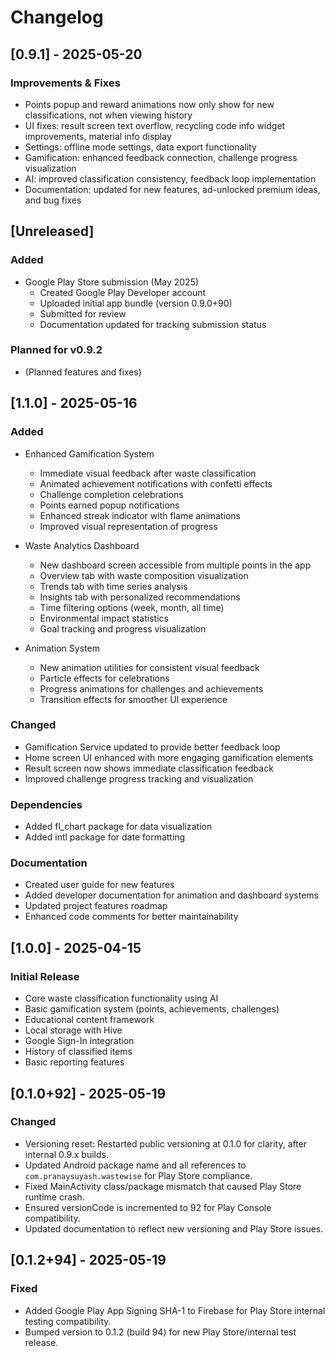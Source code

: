 # Changelog

## [0.9.1] - 2025-05-20

### Improvements & Fixes
- Points popup and reward animations now only show for new classifications, not when viewing history
- UI fixes: result screen text overflow, recycling code info widget improvements, material info display
- Settings: offline mode settings, data export functionality
- Gamification: enhanced feedback connection, challenge progress visualization
- AI: improved classification consistency, feedback loop implementation
- Documentation: updated for new features, ad-unlocked premium ideas, and bug fixes

## [Unreleased]

### Added
- Google Play Store submission (May 2025)
  - Created Google Play Developer account
  - Uploaded initial app bundle (version 0.9.0+90)
  - Submitted for review
  - Documentation updated for tracking submission status

### Planned for v0.9.2
- (Planned features and fixes)

## [1.1.0] - 2025-05-16

### Added
- Enhanced Gamification System
  - Immediate visual feedback after waste classification
  - Animated achievement notifications with confetti effects
  - Challenge completion celebrations
  - Points earned popup notifications
  - Enhanced streak indicator with flame animations
  - Improved visual representation of progress

- Waste Analytics Dashboard
  - New dashboard screen accessible from multiple points in the app
  - Overview tab with waste composition visualization
  - Trends tab with time series analysis
  - Insights tab with personalized recommendations
  - Time filtering options (week, month, all time)
  - Environmental impact statistics
  - Goal tracking and progress visualization

- Animation System
  - New animation utilities for consistent visual feedback
  - Particle effects for celebrations
  - Progress animations for challenges and achievements
  - Transition effects for smoother UI experience

### Changed
- Gamification Service updated to provide better feedback loop
- Home screen UI enhanced with more engaging gamification elements
- Result screen now shows immediate classification feedback
- Improved challenge progress tracking and visualization

### Dependencies
- Added fl_chart package for data visualization
- Added intl package for date formatting

### Documentation
- Created user guide for new features
- Added developer documentation for animation and dashboard systems
- Updated project features roadmap
- Enhanced code comments for better maintainability

## [1.0.0] - 2025-04-15

### Initial Release
- Core waste classification functionality using AI
- Basic gamification system (points, achievements, challenges)
- Educational content framework
- Local storage with Hive
- Google Sign-In integration
- History of classified items
- Basic reporting features

## [0.1.0+92] - 2025-05-19
### Changed
- Versioning reset: Restarted public versioning at 0.1.0 for clarity, after internal 0.9.x builds.
- Updated Android package name and all references to `com.pranaysuyash.wastewise` for Play Store compliance.
- Fixed MainActivity class/package mismatch that caused Play Store runtime crash.
- Ensured versionCode is incremented to 92 for Play Console compatibility.
- Updated documentation to reflect new versioning and Play Store issues.

## [0.1.2+94] - 2025-05-19
### Fixed
- Added Google Play App Signing SHA-1 to Firebase for Play Store internal testing compatibility.
- Bumped version to 0.1.2 (build 94) for new Play Store/internal test release.
